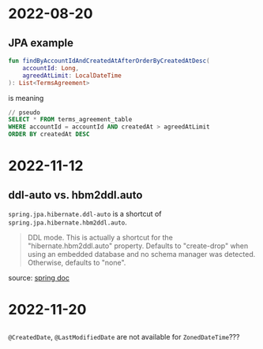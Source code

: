 # 2022-08-20
## JPA example
```kotlin
fun findByAccountIdAndCreatedAtAfterOrderByCreatedAtDesc(
    accountId: Long,
    agreedAtLimit: LocalDateTime
): List<TermsAgreement>
```
is meaning
```sql
// pseudo
SELECT * FROM terms_agreement_table
WHERE accountId = accountId AND createdAt > agreedAtLimit
ORDER BY createdAt DESC
```

# 2022-11-12
## ddl-auto vs. hbm2ddl.auto
`spring.jpa.hibernate.ddl-auto` is a shortcut of `spring.jpa.hibernate.hbm2ddl.auto`.

> DDL mode. This is actually a shortcut for the "hibernate.hbm2ddl.auto" property. Defaults to "create-drop" when using an embedded database and no schema manager was detected. Otherwise, defaults to "none".

source: [spring doc](https://docs.spring.io/spring-boot/docs/current/reference/htmlsingle/#spring.jpa.hibernate.ddl-auto)

# 2022-11-20
## 
`@CreatedDate`, `@LastModifiedDate` are not available for `ZonedDateTime`???
